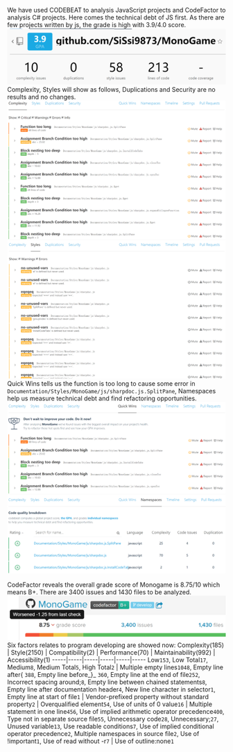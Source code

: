 We have used CODEBEAT to analysis JavaScript projects and CodeFactor to analysis C# projects. Here comes the technical debt of JS first. As there are few projects written by js, the grade is high with 3.9/4.0 score. ![cbgpa](https://github.com/ruanti2018-1/zy1-monogame/blob/master/technicaldebt/CBGPA.png)
Complexity, Styles will show as follows, Duplications and Security are no results and no changes. ![complexity](https://github.com/ruanti2018-1/zy1-monogame/blob/master/technicaldebt/cbcmp.png) ![styles](https://github.com/ruanti2018-1/zy1-monogame/blob/master/technicaldebt/cbsty.png)
Quick Wins tells us the function is too long to cause some error in ```Documentation/Styles/MonoGame/js/sharpdoc.js.SplitPane```, Namespaces help us measure technical debt and find refactoring opportunities. ![qw](https://github.com/ruanti2018-1/zy1-monogame/blob/master/technicaldebt/QW.png) ![name](https://github.com/ruanti2018-1/zy1-monogame/blob/master/technicaldebt/Nam.png)

CodeFactor reveals the overall grade score of Monogame is 8.75/10 which means B+. There are 3400 issues and 1430 files to be analyzed.![cf](https://github.com/ruanti2018-1/zy1-monogame/blob/master/technicaldebt/CFGPA.png)
Six factors relates to program developing are showed now: 
Complexity(185) | Style(2150) | Compatibility(2) | Performance(70) | Maintainability(992) | Accessibility(1)
-----|-----|-----|-----|-----|-----
Low`153`, Low Total`17`, Medium`8`, Medium Total`5`, High Total`2` | Multiple empty lines`1048`, Empty line after{ `388`, Empty line before_}_ `360`, Empty line at the end of file`252`, Incorrect spacing around;`8`, Empty line between chained statements`8`, Empty line after documentation header`4`, New line character in selector`1`, Empty line at start of file`1` | Vendor-prefixed property without standard property`2` | Overqualified element`54`, Use of units of 0 value`16` | Multiple statement in one line`456`, Use of implied arithmetic operator precedence`400`, Type not in separate source file`55`, Unnecessary code`28`, Unnecessary;`27`, Unused variable`13`, Use readable conditions`7`, Use of implied conditional operator precedence`2`, Multiple namespaces in source file`2`, Use of !important`1`, Use of read without -r`7` | Use of outline:none`1` 
